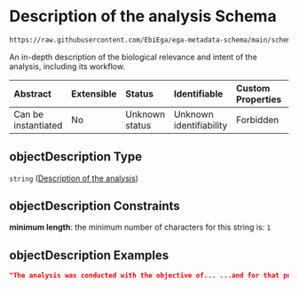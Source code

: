 # Description of the analysis Schema

```txt
https://raw.githubusercontent.com/EbiEga/ega-metadata-schema/main/schemas/EGA.analysis.json#/properties/objectDescription
```

An in-depth description of the biological relevance and intent of the analysis, including its workflow.

| Abstract            | Extensible | Status         | Identifiable            | Custom Properties | Additional Properties | Access Restrictions | Defined In                                                                       |
| :------------------ | :--------- | :------------- | :---------------------- | :---------------- | :-------------------- | :------------------ | :------------------------------------------------------------------------------- |
| Can be instantiated | No         | Unknown status | Unknown identifiability | Forbidden         | Allowed               | none                | [EGA.analysis.json\*](../../../schemas/EGA.analysis.json "open original schema") |

## objectDescription Type

`string` ([Description of the analysis](ega-10-properties-description-of-the-analysis.md))

## objectDescription Constraints

**minimum length**: the minimum number of characters for this string is: `1`

## objectDescription Examples

```json
"The analysis was conducted with the objective of... ...and for that purpose we compared untreated controls against..."
```
